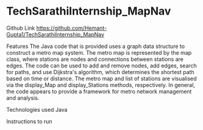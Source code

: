 # TechSarathiInternship_MapNav

Github Link
https://github.com/Hemant-Gupta1/TechSarathiInternship_MapNav

Features
The Java code that is provided uses a graph data structure to construct a metro map system. 
The metro map is represented by the map class, where stations are nodes and connections between stations 
are edges. The code can be used to add and remove nodes, add edges, search for paths, and use Dijkstra's algorithm,
which determines the shortest path based on time or distance. The metro map and list of stations are visualised 
via the display_Map and display_Stations methods, respectively. In general, the code appears to provide a 
framework for metro network management and analysis.

Technologies used
Java

Instructions to run
